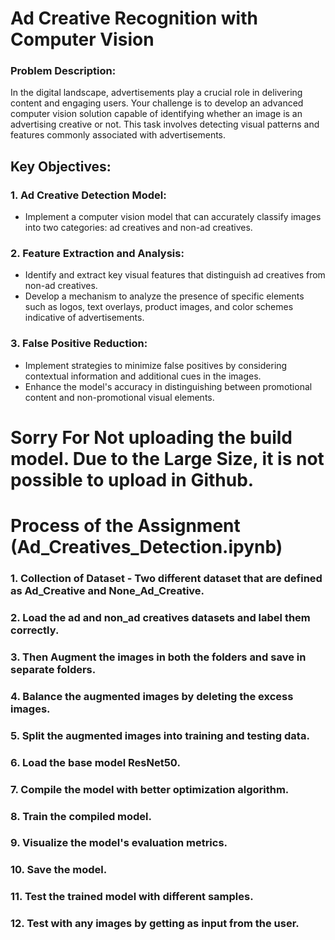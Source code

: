 # Ad Creative Recognition with Computer Vision

### Problem Description:

In the digital landscape, advertisements play a crucial role in delivering content and engaging users. Your challenge is 
to develop an advanced computer vision solution capable of identifying whether an image is an advertising creative or 
not. This task involves detecting visual patterns and features commonly associated with advertisements.

## Key Objectives:

### 1. Ad Creative Detection Model:
- Implement a computer vision model that can accurately classify images into two categories: ad creatives and non-ad 
creatives.
### 2. Feature Extraction and Analysis:
- Identify and extract key visual features that distinguish ad creatives from non-ad creatives.
- Develop a mechanism to analyze the presence of specific elements such as logos, text overlays, product images, 
and color schemes indicative of advertisements.
### 3. False Positive Reduction:
- Implement strategies to minimize false positives by considering contextual information and additional cues in the 
images.
- Enhance the model's accuracy in distinguishing between promotional content and non-promotional visual elements.
  

# Sorry For Not uploading the build model. Due to the Large Size, it is not possible to upload in Github.



# Process of the Assignment (Ad_Creatives_Detection.ipynb)
### 1. Collection of Dataset - Two different dataset that are defined as Ad_Creative and None_Ad_Creative.
### 2. Load the ad and non_ad creatives datasets and label them correctly.
### 3. Then Augment the images in both the folders and save in separate folders.
### 4. Balance the augmented images by deleting the excess images.
### 5. Split the augmented images into training and testing data.
### 6. Load the base model ResNet50.
### 7. Compile the model with better optimization algorithm.
### 8. Train the compiled model.
### 9. Visualize the model's evaluation metrics.
### 10. Save the model.
### 11. Test the trained model with different samples.
### 12. Test with any images by getting as input from the user.

